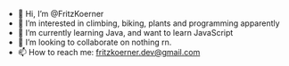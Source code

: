 - 👋 Hi, I’m @FritzKoerner
- 👀 I’m interested in climbing, biking, plants and programming apparently
- 🌱 I’m currently learning Java, and want to learn JavaScript
- 💞️ I’m looking to collaborate on nothing rn.
- 📫 How to reach me: fritzkoerner.dev@gmail.com

<!---
FritzKoerner/FritzKoerner is a ✨ special ✨ repository because its `README.md` (this file) appears on your GitHub profile.
You can click the Preview link to take a look at your changes.
--->
